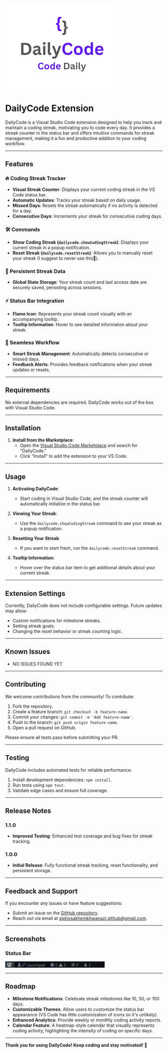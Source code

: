 ![DailyCode Icon](./images/dailycode-icon.png)
# DailyCode Extension

DailyCode is a Visual Studio Code extension designed to help you track and maintain a coding streak, motivating you to code every day. It provides a streak counter in the status bar and offers intuitive commands for streak management, making it a fun and productive addition to your coding workflow.

---

## Features

### 🔥 Coding Streak Tracker
- **Visual Streak Counter**: Displays your current coding streak in the VS Code status bar.
- **Automatic Updates**: Tracks your streak based on daily usage.
- **Missed Days**: Resets the streak automatically if no activity is detected for a day.
- **Consecutive Days**: Increments your streak for consecutive coding days.

### 🛠️ Commands
- **Show Coding Streak (`dailycode.showCodingStreak`)**: Displays your current streak in a popup notification.
- **Reset Streak (`dailycode.resetStreak`)**: Allows you to manually reset your streak (I suggest to never use this🤣).

### 💾 Persistent Streak Data
- **Global State Storage**: Your streak count and last access date are securely saved, persisting across sessions.

### ⚡ Status Bar Integration
- **Flame Icon**: Represents your streak count visually with an accompanying tooltip.
- **Tooltip Information**: Hover to see detailed information about your streak.

### 🔗 Seamless Workflow
- **Smart Streak Management**: Automatically detects consecutive or missed days.
- **Feedback Alerts**: Provides feedback notifications when your streak updates or resets.

---

## Requirements

No external dependencies are required. DailyCode works out of the box with Visual Studio Code.

---

## Installation

1. **Install from the Marketplace**:
   - Open the [Visual Studio Code Marketplace](https://marketplace.visualstudio.com/) and search for "DailyCode."
   - Click "Install" to add the extension to your VS Code.

---

## Usage

1. **Activating DailyCode**:
   - Start coding in Visual Studio Code, and the streak counter will automatically initialize in the status bar.

2. **Viewing Your Streak**:
   - Use the `dailycode.showCodingStreak` command to see your streak as a popup notification.

3. **Resetting Your Streak**:
   - If you want to start fresh, run the `dailycode.resetStreak` command.

4. **Tooltip Information**:
   - Hover over the status bar item to get additional details about your current streak.

---

## Extension Settings

Currently, DailyCode does not include configurable settings. Future updates may allow:
- Custom notifications for milestone streaks.
- Setting streak goals.
- Changing the reset behavior or streak counting logic.

---

## Known Issues

- NO ISSUES FOUND YET

---

## Contributing

We welcome contributions from the community! To contribute:

1. Fork the repository.
2. Create a feature branch: `git checkout -b feature-name`.
3. Commit your changes: `git commit -m 'Add feature-name'`.
4. Push to the branch: `git push origin feature-name`.
5. Open a pull request on GitHub.

Please ensure all tests pass before submitting your PR.

---

## Testing

DailyCode includes automated tests for reliable performance:

1. Install development dependencies: `npm install`.
2. Run tests using `npm test`.
3. Validate edge cases and ensure full coverage.

---

## Release Notes

### 1.1.0
- **Improved Testing**: Enhanced test coverage and bug fixes for streak tracking.

### 1.0.0
- **Initial Release**: Fully functional streak tracking, reset functionality, and persistent storage.

---

## Feedback and Support

If you encounter any issues or have feature suggestions:
- Submit an issue on the [GitHub repository](https://github.com/Siphosakhe2583003/dailycode).
- Reach out via email at [siphosakhemkhwanazi.github@gmail.com](mailto:siphosakhemkhwanazi.github@gmail.com).

---

## Screenshots

### Status Bar
![Status Bar](./images/status-bar.png)

---

## Roadmap

- **Milestone Notifications**: Celebrate streak milestones like 10, 50, or 100 days.
- **Customizable Themes**: Allow users to customize the status bar appearance (VS Code has little customization of icons so it's unlikely).
- **Enhanced Analytics**: Provide weekly or monthly coding activity reports.
- **Calendar Feature**: A heatmap-style calendar that visually represents coding activity, highlighting the intensity of coding on specific days.
---

**Thank you for using DailyCode! Keep coding and stay motivated! 🚀**
